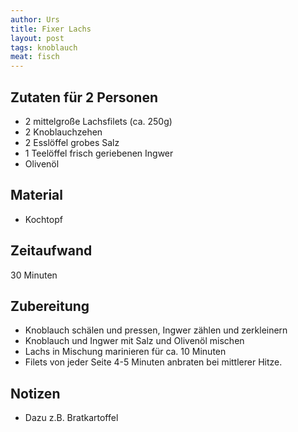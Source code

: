 ```yaml
---
author: Urs
title: Fixer Lachs
layout: post
tags: knoblauch
meat: fisch
---
```

## Zutaten für 2 Personen
 * 2 mittelgroße Lachsfilets (ca. 250g)
 * 2 Knoblauchzehen
 * 2 Esslöffel grobes Salz
 * 1 Teelöffel frisch geriebenen Ingwer
 * Olivenöl
  
## Material
 * Kochtopf

## Zeitaufwand
 30 Minuten

## Zubereitung
 * Knoblauch schälen und pressen, Ingwer zählen und zerkleinern
 * Knoblauch und Ingwer mit Salz und Olivenöl mischen
 * Lachs in Mischung marinieren für ca. 10 Minuten
 * Filets von jeder Seite 4-5 Minuten anbraten bei mittlerer Hitze.
 
## Notizen
 * Dazu z.B. Bratkartoffel 
